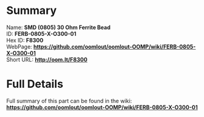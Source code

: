 
Summary
=================
  
Name: __SMD (0805) 30 Ohm Ferrite Bead__    
ID: __FERB-0805-X-O300-01__   
Hex ID: __F8300__   
WebPage: __https://github.com/oomlout/oomlout-OOMP/wiki/FERB-0805-X-O300-01__   
Short URL: __http://oom.lt/F8300__   

Full Details
==========================
Full summary of this part can be found in the wiki:   
__https://github.com/oomlout/oomlout-OOMP/wiki/FERB-0805-X-O300-01__    

